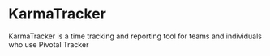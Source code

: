 KarmaTracker
============

KarmaTracker is a time tracking and reporting tool for teams and individuals who use Pivotal Tracker